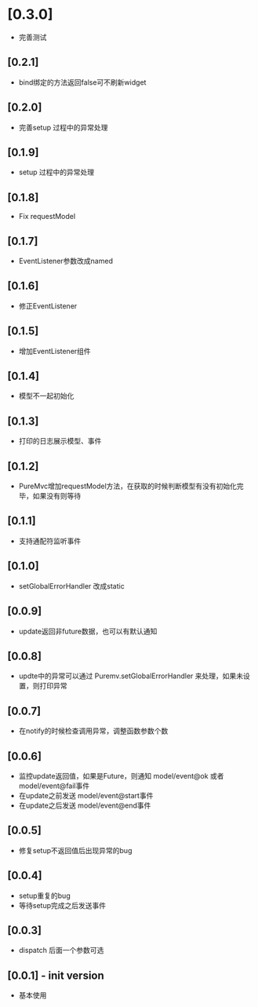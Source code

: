 # [0.3.0]

* 完善测试

## [0.2.1]

* bind绑定的方法返回false可不刷新widget


## [0.2.0]
* 完善setup 过程中的异常处理


## [0.1.9]
* setup 过程中的异常处理


## [0.1.8]
* Fix requestModel


## [0.1.7]
* EventListener参数改成named

## [0.1.6]

* 修正EventListener



## [0.1.5]

* 增加EventListener组件


## [0.1.4]

* 模型不一起初始化

## [0.1.3]

* 打印的日志展示模型、事件

## [0.1.2]

* PureMvc增加requestModel方法，在获取的时候判断模型有没有初始化完毕，如果没有则等待

## [0.1.1]

* 支持通配符监听事件

## [0.1.0]

* setGlobalErrorHandler 改成static

## [0.0.9]

* update返回非future数据，也可以有默认通知

## [0.0.8]

* updte中的异常可以通过 Puremv.setGlobalErrorHandler 来处理，如果未设置，则打印异常

## [0.0.7]

* 在notify的时候检查调用异常，调整函数参数个数


## [0.0.6]

* 监控update返回值，如果是Future，则通知 model/event@ok 或者 model/event@fail事件
* 在update之前发送 model/event@start事件
* 在update之后发送 model/event@end事件


## [0.0.5]

* 修复setup不返回值后出现异常的bug


## [0.0.4]

* setup重复的bug
* 等待setup完成之后发送事件

## [0.0.3]

* dispatch 后面一个参数可选


## [0.0.1] - init version

* 基本使用




